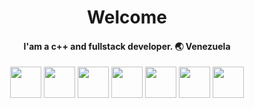 <div align="center">
<h1>Welcome</h1>
<h4>I'am a c++ and fullstack developer. 🌏  Venezuela</h4>
</div>

<div align="center">
<code><a target="_blank"><img height="50" src="https://www.vectorlogo.zone/logos/typescriptlang/typescriptlang-ar21.svg"></a></code>
 <code><a target="_blank"><img height="50" src="https://www.vectorlogo.zone/logos/rust-lang/rust-lang-icon.svg"></a></code>
<code><a target="_blank"><img height="50" src="https://www.svgrepo.com/show/354140/opengl.svg"></a></code>
<code><a target="_blank"><img height="50" src="https://www.svgrepo.com/show/303500/react-1-logo.svg"></a></code>
<code><a target="_blank"><img height="50" src="https://seeklogo.com/images/C/c-logo-43CE78FF9C-seeklogo.com.png"></a></code>
<code><a target="_blank"><img height="50" src="https://www.vectorlogo.zone/logos/nodejs/nodejs-ar21.svg"></a></code>
 <code><a target="_blank"><img height="50" src="https://www.vectorlogo.zone/logos/mysql/mysql-ar21.svg"></a></code>
</div>

<!---

--->

